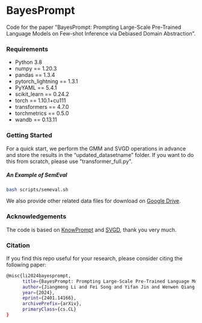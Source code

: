 # BayesPrompt
Code for the paper "BayesPrompt: Prompting Large-Scale Pre-Trained Language Models on Few-shot Inference via Debiased Domain Abstraction". 
### Requirements

- Python 3.8
- numpy == 1.20.3
- pandas == 1.3.4
- pytorch_lightning == 1.3.1
- PyYAML == 5.4.1
- scikit_learn == 0.24.2
- torch == 1.10.1+cu111
- transformers == 4.7.0
- torchmetrics == 0.5.0
- wandb == 0.13.11

### Getting Started

For a quick start, we perform the GMM and SVGD operations in advance and store the results in the “updated_datasetname” folder. If you want to do this from scratch, please use "transformer_full.py".

##### An Example of SemEval

```bash
bash scripts/semeval.sh
```
We also provide other related data files for download on [Google Drive](https://drive.google.com/file/d/1F3upnwi84msO7mMd0xfARBvbXX-1Mr-h/view?usp=sharing).

### Acknowledgements

The code is based on [KnowPrompt](https://github.com/zjunlp/KnowPrompt) and [SVGD](https://github.com/dilinwang820/Stein-Variational-Gradient-Descent), thank you very much.


### Citation
If you find this repo useful for your research, please consider citing the following paper: 
```bash
@misc{li2024bayesprompt,
      title={BayesPrompt: Prompting Large-Scale Pre-Trained Language Models on Few-shot Inference via Debiased Domain Abstraction}, 
      author={Jiangmeng Li and Fei Song and Yifan Jin and Wenwen Qiang and Changwen Zheng and Fuchun Sun and Hui Xiong},
      year={2024},
      eprint={2401.14166},
      archivePrefix={arXiv},
      primaryClass={cs.CL}
}
```
